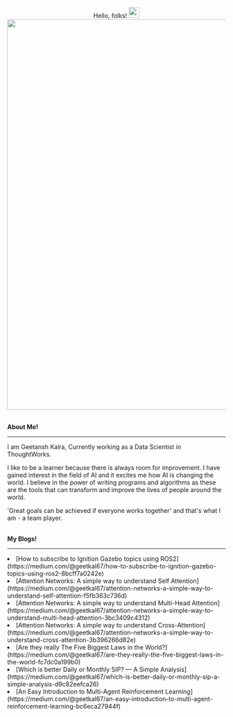 <div align="center">
  Hello, folks! <img src="https://raw.githubusercontent.com/MartinHeinz/MartinHeinz/master/wave.gif" width="25"/>
</div>

<div id="header" align="center">
  <img src="https://ganda.com/wp-content/uploads/2017/05/robot-gif-3-1.gif" width="900"/>
</div>

<br>

<b>About Me!</b>
<hr>
<p>
I am Geetansh Kalra, Currently working as a Data Scientist in ThoughtWorks.

I like to be a learner because there is always room for improvement.
I have gained interest in the field of AI and it excites me how AI is changing the world. I believe in the power of writing programs and algorithms as these are the tools that can transform and improve the lives of people around the world.


'Great goals can be achieved if everyone works together' and that's what I am - a team player.
</p>

<br>
<b>My Blogs!</b>
<hr>

<li> [How to subscribe to Ignition Gazebo topics using ROS2] (https://medium.com/@geetkal67/how-to-subscribe-to-ignition-gazebo-topics-using-ros2-8bcff7a0242e) </li>

<li> [Attention Networks: A simple way to understand Self Attention] (https://medium.com/@geetkal67/attention-networks-a-simple-way-to-understand-self-attention-f5fb363c736d) </li>

<li> [Attention Networks: A simple way to understand Multi-Head Attention] (https://medium.com/@geetkal67/attention-networks-a-simple-way-to-understand-multi-head-attention-3bc3409c4312) </li>

<li> [Attention Networks: A simple way to understand Cross-Attention] (https://medium.com/@geetkal67/attention-networks-a-simple-way-to-understand-cross-attention-3b396266d82e) </li>

<li> [Are they really The Five Biggest Laws in the World?] (https://medium.com/@geetkal67/are-they-really-the-five-biggest-laws-in-the-world-fc7dc0a199b0) </li>

<li> [Which is better Daily or Monthly SIP? — A Simple Analysis] (https://medium.com/@geetkal67/which-is-better-daily-or-monthly-sip-a-simple-analysis-d9c82eefca26) </li>

<li> [An Easy Introduction to Multi-Agent Reinforcement Learning] (https://medium.com/@geetkal67/an-easy-introduction-to-multi-agent-reinforcement-learning-bc6eca27944f) </li>



<!--
**geetanshkalra20/geetanshkalra20** is a ✨ _special_ ✨ repository because its `README.md` (this file) appears on your GitHub profile.


Here are some ideas to get you started:

- 🔭 I’m currently working on ...
- 🌱 I’m currently learning ...
- 👯 I’m looking to collaborate on ...
- 🤔 I’m looking for help with ...
- 💬 Ask me about ...
- 📫 How to reach me: ...
- 😄 Pronouns: ...
- ⚡ Fun fact: ...
-->
